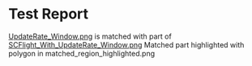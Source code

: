 # Test Report
[UpdateRate_Window.png](C:\Users\Narayana.Chatta\Downloads\SC3_Local\Tests\Test_Procedures\..\Test_Images\matched_region.png) is matched with part of [SCFlight_With_UpdateRate_Window.png](C:\Users\Narayana.Chatta\Downloads\SC3_Local\Tests\Test_Procedures\..\Result_Images\matched_region_highlighted.png)
Matched part highlighted with polygon in matched_region_highlighted.png
